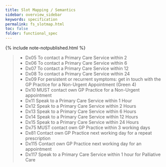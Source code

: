 ```yaml
---
title: Slot Mapping / Semantics
sidebar: overview_sidebar
keywords: specification
permalink: fs_slotmap.html
toc: false
folder: functional_spec
---
```


{% include note-notpublished.html %}

> * Dx05 To contact a Primary Care Service within 2
> * Dx06 To contact a Primary Care Service within 6
> * Dx07 To contact a Primary Care Service within 12
> * Dx08 To contact a Primary Care Service within 24
> * Dx09 For persistent or recurrent symptoms: get in touch with the GP Practice for a Non-Urgent Appointment (Green 4)
> * Dx10 MUST contact own GP Practice for a Non-Urgent appointment
> * Dx11 Speak to a Primary Care Service within 1 Hour
> * Dx12 Speak to a Primary Care Service within 2 Hours
> * Dx13 Speak to a Primary Care Service within 6 Hours
> * Dx14 Speak to a Primary Care Service within 12 Hours
> * Dx15 Speak to a Primary Care Service within 24 Hours
> * Dx75 MUST contact own GP Practice within 3 working days
> * Dx81 Contact own GP Practice next working day for a repeat prescription
> * Dx115 Contact own GP Practice next working day for an appointment
> * Dx117 Speak to a Primary Care Service within 1 hour for Palliative Care
